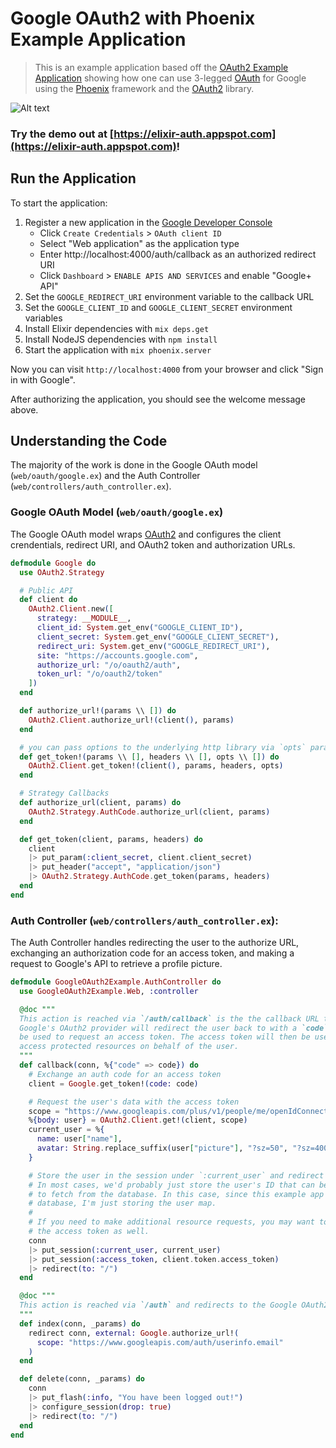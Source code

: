 # Google OAuth2 with Phoenix Example Application

> This is an example application based off the
> [OAuth2 Example Application](https://github.com/scrogson/oauth2_example)
> showing how one can use 3-legged
> [OAuth](https://developers.google.com/identity/protocols/OAuth2) for Google using
> the [Phoenix](https://github.com/phoenixframework/phoenix) framework and the
> [OAuth2](https://github.com/scrogson/oauth2) library.

![Alt text](https://storage.googleapis.com/elixir-auth.appspot.com/google-oauth-phoenix.png)

### Try the demo out at [https://elixir-auth.appspot.com](https://elixir-auth.appspot.com)!

## Run the Application

To start the application:

1. Register a new application in the [Google Developer Console](https://console.developers.google.com/apis/credentials)
    - Click `Create Credentials` > `OAuth client ID`
    - Select "Web application" as the application type
    - Enter http://localhost:4000/auth/callback as an authorized redirect URI
    - Click `Dashboard` > `ENABLE APIS AND SERVICES` and enable "Google+ API"
2. Set the `GOOGLE_REDIRECT_URI` environment variable to the callback URL
3. Set the `GOOGLE_CLIENT_ID` and `GOOGLE_CLIENT_SECRET` environment variables
4. Install Elixir dependencies with `mix deps.get`
5. Install NodeJS dependencies with `npm install`
7. Start the application with `mix phoenix.server`

Now you can visit `http://localhost:4000` from your browser and click "Sign in
with Google".

After authorizing the application, you should see the welcome message above.

## Understanding the Code

The majority of the work is done in the Google OAuth model
(`web/oauth/google.ex`) and the Auth Controller
(`web/controllers/auth_controller.ex`).

### Google OAuth Model (`web/oauth/google.ex`)

The Google OAuth model wraps [OAuth2](https://github.com/scrogson/oauth2)
and configures the client crendentials, redirect URI, and OAuth2 token and
authorization URLs.

```ex
defmodule Google do
  use OAuth2.Strategy

  # Public API
  def client do
    OAuth2.Client.new([
      strategy: __MODULE__,
      client_id: System.get_env("GOOGLE_CLIENT_ID"),
      client_secret: System.get_env("GOOGLE_CLIENT_SECRET"),
      redirect_uri: System.get_env("GOOGLE_REDIRECT_URI"),
      site: "https://accounts.google.com",
      authorize_url: "/o/oauth2/auth",
      token_url: "/o/oauth2/token"
    ])
  end

  def authorize_url!(params \\ []) do
    OAuth2.Client.authorize_url!(client(), params)
  end

  # you can pass options to the underlying http library via `opts` parameter
  def get_token!(params \\ [], headers \\ [], opts \\ []) do
    OAuth2.Client.get_token!(client(), params, headers, opts)
  end

  # Strategy Callbacks
  def authorize_url(client, params) do
    OAuth2.Strategy.AuthCode.authorize_url(client, params)
  end

  def get_token(client, params, headers) do
    client
    |> put_param(:client_secret, client.client_secret)
    |> put_header("accept", "application/json")
    |> OAuth2.Strategy.AuthCode.get_token(params, headers)
  end
end
```

### Auth Controller (`web/controllers/auth_controller.ex`):

The Auth Controller handles redirecting the user to the authorize URL,
exchanging an authorization code for an access token, and making a request
to Google's API to retrieve a profile picture.

```ex
defmodule GoogleOAuth2Example.AuthController do
  use GoogleOAuth2Example.Web, :controller

  @doc """
  This action is reached via `/auth/callback` is the the callback URL that
  Google's OAuth2 provider will redirect the user back to with a `code` that will
  be used to request an access token. The access token will then be used to
  access protected resources on behalf of the user.
  """
  def callback(conn, %{"code" => code}) do
    # Exchange an auth code for an access token
    client = Google.get_token!(code: code)

    # Request the user's data with the access token
    scope = "https://www.googleapis.com/plus/v1/people/me/openIdConnect"
    %{body: user} = OAuth2.Client.get!(client, scope)
    current_user = %{
      name: user["name"],
      avatar: String.replace_suffix(user["picture"], "?sz=50", "?sz=400")
    }

    # Store the user in the session under `:current_user` and redirect to /.
    # In most cases, we'd probably just store the user's ID that can be used
    # to fetch from the database. In this case, since this example app has no
    # database, I'm just storing the user map.
    #
    # If you need to make additional resource requests, you may want to store
    # the access token as well.
    conn
    |> put_session(:current_user, current_user)
    |> put_session(:access_token, client.token.access_token)
    |> redirect(to: "/")
  end

  @doc """
  This action is reached via `/auth` and redirects to the Google OAuth2 provider.
  """
  def index(conn, _params) do
    redirect conn, external: Google.authorize_url!(
      scope: "https://www.googleapis.com/auth/userinfo.email"
    )
  end

  def delete(conn, _params) do
    conn
    |> put_flash(:info, "You have been logged out!")
    |> configure_session(drop: true)
    |> redirect(to: "/")
  end
end
```
